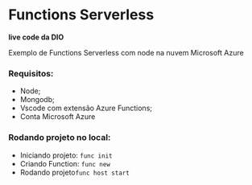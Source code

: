 # Functions Serverless 
**live code da DIO**

Exemplo de Functions Serverless com node na nuvem Microsoft Azure

### Requisitos: 
- Node;
- Mongodb;
- Vscode com extensão Azure Functions;
- Conta Microsoft Azure

### Rodando projeto no local:
- Iniciando projeto: `func init`
- Criando Function: `func new`
- Rodando projeto`func host start`


